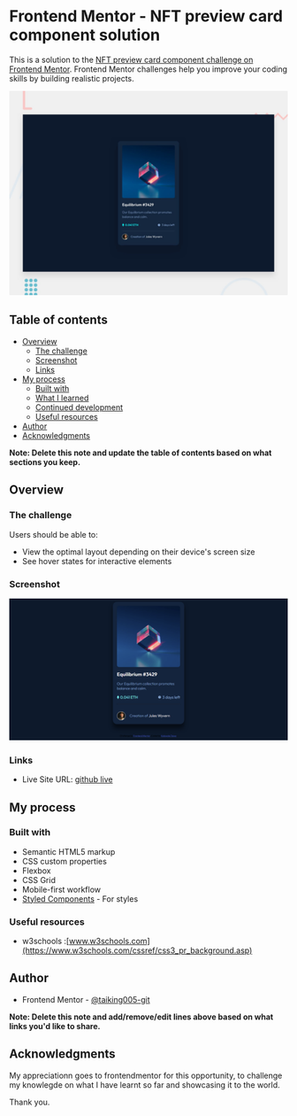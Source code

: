 # Frontend Mentor - NFT preview card component solution

This is a solution to the [NFT preview card component challenge on Frontend Mentor](https://www.frontendmentor.io/challenges/nft-preview-card-component-SbdUL_w0U). Frontend Mentor challenges help you improve your coding skills by building realistic projects.

![Design preview for the Intro section with dropdown navigation coding challenge](./design/desktop-preview.jpg)

## Table of contents

- [Overview](#overview)
  - [The challenge](#the-challenge)
  - [Screenshot](#screenshot)
  - [Links](#links)
- [My process](#my-process)
  - [Built with](#built-with)
  - [What I learned](#what-i-learned)
  - [Continued development](#continued-development)
  - [Useful resources](#useful-resources)
- [Author](#author)
- [Acknowledgments](#acknowledgments)

**Note: Delete this note and update the table of contents based on what sections you keep.**

## Overview

### The challenge

Users should be able to:

- View the optimal layout depending on their device's screen size
- See hover states for interactive elements

### Screenshot

![Solution Screenshot](./screencapture.png)

### Links

- Live Site URL: [github live](https://taiking005-git.github.io/nft-preview-card-component-main/)

## My process

### Built with

- Semantic HTML5 markup
- CSS custom properties
- Flexbox
- CSS Grid
- Mobile-first workflow
- [Styled Components](https://styled-components.com/) - For styles

### Useful resources

- w3schools :[www.w3schools.com](https://www.w3schools.com/cssref/css3_pr_background.asp)

## Author

- Frontend Mentor - [@taiking005-git](https://www.frontendmentor.io/profile/taiking005-git)

**Note: Delete this note and add/remove/edit lines above based on what links you'd like to share.**

## Acknowledgments

My appreciationn goes to frontendmentor for this opportunity, to challenge my knowlegde on what I have learnt so far and showcasing it to the world.

Thank you.
